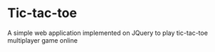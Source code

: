 # Tic-tac-toe
A simple web application implemented on JQuery to play tic-tac-toe multiplayer game online
